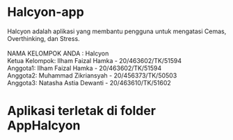 # Halcyon-app 
Halcyon adalah aplikasi yang membantu pengguna untuk mengatasi Cemas, Overthinking, dan Stress. <br>
<br>
NAMA KELOMPOK ANDA : Halcyon <br> 
Ketua Kelompok: Ilham Faizal Hamka - 20/463602/TK/51594 <br>
Anggota1: Ilham Faizal Hamka - 20/463602/TK/51594 <br>
Anggota2: Muhammad Zikriansyah - 20/456373/TK/50503 <br>
Anggota3: Natasha Astia Dewanti - 20/463610/TK/51602 <br>

<h1> Aplikasi terletak di folder AppHalcyon </h1>
